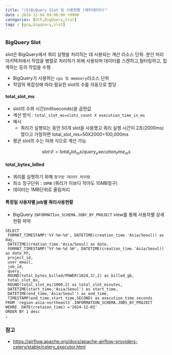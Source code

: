 ```yaml
---
title: "(5)BiQuery Slot 및 사용현황 (메타데이터)"
date : 2024-12-04 09:00:00 +0900
categories: [GCP,BigQuery,Slot]
tags : [gcp,bigquery,slot]
---
```




### **BigQuery Slot**

slot은 BigQuery에서 쿼리 실행을 처리하는 데 사용되는 계산 리소스 단위. 분산 처리 아키텍처에서 작업을 병렬로 처리하기 위해 사용되며 데이터를 스캔하고,필터링하고, 집계하는 등의 작업을 수행

- BigQuery가 사용하는 `cpu 및 memoory`리소스 단위
- 작업의 복잡성에 따라 필요한 slot의 수를 자동으로 할당

#### **total_slot_ms**

- slot의 수와 시간(milliseconds)을 곱한값
- 계산 방식 : `total_slot_ms=slots_count X execution_time_in_ms`
- 예시
  - 쿼리가 실행되는 동안 50개 slot을 사용했고 쿼리 실행 시간이 2초(2000ms)였다고 가정하면 total_slot_ms=50X2000=100,000ms
- 평균 slot의 수는 아래 식으로 계산 가능
  
$$
slot 수 = total_slot_ms/query_execution_time_ms
$$

#### **total_bytes_billed**

- 쿼리를 실행하기 위해 `청구된 데이터 처리량`
- 최소 청구단위 : `10MB` (쿼리가 이보다 작아도 10MB청구)
- 데이터는 1MB단위로 올림처리

#### **특정일 사용자별 job별 쿼리사용현황**

- BigQuery `INFORMATIon_SCHEMA.JOBY_BY_PROJECT` view를 통해 사용자별 상세 현황 파악

```
SELECT 
 FORMAT_TIMESTAMP('%Y-%m-%d', DATETIME(creation_time.'Asia/Seoul)) as day,
 DATETIME(creation_time.'Asia/Seoul) as date,
 FORMAT_TIMESTAMP('%Y-%m-%d %H', DATETIME(creation_time.'Asia/Seoul)) as date_hh,
 project_id,
 user_email,
 job_id,
 query,
 ROUND(total_bytes_billed/POWER(1024,3),2) as billed_gb,
 total_slot_ms,
 ROUND(total_slot_ms/1000,2) as total_slot_minutes,
 DATETIME(start_time,'Asia/Seoul') as start_time,
 DATETIME(end_time,'Asia/Seoul') as end_time,
 TIMESTAMP(end_time,start_time,SECOND) as execution_time_seconds
FROM `region-asia-northeast3`.INFORMATION_SCHEMA.JOBS_BY_PROJECT
WEHRE  DATE(cretaion_time) ='2024-12-02'
ORDER BY 1 desc
;
```

### **참고**

- <https://airflow.apache.org/docs/apache-airflow-providers-celery/stable/celery_executor.html>
